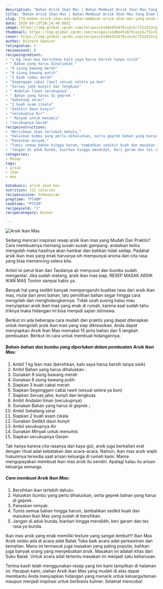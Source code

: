 ```yaml
---
description: "Bahan Arsik Ikan Mas | Bahan Membuat Arsik Ikan Mas Yang Enak Dan Mudah"
title: "Bahan Arsik Ikan Mas | Bahan Membuat Arsik Ikan Mas Yang Enak Dan Mudah"
slug: 179-bahan-arsik-ikan-mas-bahan-membuat-arsik-ikan-mas-yang-enak-dan-mudah
date: 2020-09-13T20:24:40.685Z
image: https://img-global.cpcdn.com/recipes/e1d8e451679ca1c6/751x532cq70/arsik-ikan-mas-foto-resep-utama.jpg
thumbnail: https://img-global.cpcdn.com/recipes/e1d8e451679ca1c6/751x532cq70/arsik-ikan-mas-foto-resep-utama.jpg
cover: https://img-global.cpcdn.com/recipes/e1d8e451679ca1c6/751x532cq70/arsik-ikan-mas-foto-resep-utama.jpg
author: Richard Spencer
ratingvalue: 3
reviewcount: 8
recipeingredient:
- "1 kg ikan mas bersihkan kalo saya harus bersih tanpa sisik"
- " Bahan yang harus dihaluskan "
- "9 siung bawang merah"
- "6 siung bawang putih"
- "3 buah cabai merah"
- "Segenggam cabai rawit sesuai selera ya bun"
- "Seruas jahe kunyit dan lengkuas"
- " Andalan liman secukupnya"
- " Bahan yang harus di geprek "
- "Sebatang serai"
- "2 buah asam cikala"
- "Sedikit daun kunyit"
- "secukupnya Air"
- " Minyak untuk menumis"
- "secukupnya Garam"
recipeinstructions:
- "Bersihkan ikan terlebih dahulu."
- "Haluskan bumbu yang perlu dihaluskan, serta geprek bahan yang harus di geprek."
- "Panaskan minyak."
- "Tumis semua bahan hingga harum, tambahkan sedikit kuah dan masukan Ikan Mas yang sudah di bersihkan."
- "Jangan di aduk bunda, biarkan hingga mendidih, beri garam dan tes rasa ya bunda."
categories:
- Resep
tags:
- arsik
- ikan
- mas

katakunci: arsik ikan mas 
nutrition: 112 calories
recipecuisine: Indonesian
preptime: "PT40M"
cooktime: "PT52M"
recipeyield: "2"
recipecategory: Dinner

---
```



![Arsik Ikan Mas](https://img-global.cpcdn.com/recipes/e1d8e451679ca1c6/751x532cq70/arsik-ikan-mas-foto-resep-utama.jpg)

Sedang mencari inspirasi resep arsik ikan mas yang Mudah Dan Praktis? Cara membuatnya memang susah-susah gampang. andaikan keliru mengolah maka hasilnya akan hambar dan bahkan tidak sedap. Padahal arsik ikan mas yang enak harusnya sih mempunyai aroma dan cita rasa yang bisa memancing selera kita.

Ambil isi perut ikan dan Tandanya air menyusut dan bumbu sudah mengental. Jika sudah matang, arsik ikan mas siap. RESEP MASAK ARSIK IKAN MAS Tonton sampai habis ya.

Banyak hal yang sedikit banyak mempengaruhi kualitas rasa dari arsik ikan mas, mulai dari jenis bahan, lalu pemilihan bahan segar hingga cara mengolah dan menghidangkannya. Tidak usah pusing kalau mau menyiapkan arsik ikan mas yang enak di rumah, karena asal sudah tahu triknya maka hidangan ini bisa menjadi sajian istimewa.


Berikut ini ada beberapa cara mudah dan praktis yang dapat diterapkan untuk mengolah arsik ikan mas yang siap dikreasikan. Anda dapat menyiapkan Arsik Ikan Mas memakai 15 jenis bahan dan 5 langkah pembuatan. Berikut ini cara untuk membuat hidangannya.

<!--inarticleads1-->

##### Bahan-bahan dan bumbu yang diperlukan dalam pembuatan Arsik Ikan Mas:

1. Ambil 1 kg ikan mas (bersihkan, kalo saya harus bersih tanpa sisik)
1. Ambil  Bahan yang harus dihaluskan :
1. Gunakan 9 siung bawang merah
1. Gunakan 6 siung bawang putih
1. Siapkan 3 buah cabai merah
1. Siapkan Segenggam cabai rawit (sesuai selera ya bun)
1. Siapkan Seruas jahe, kunyit dan lengkuas
1. Ambil  Andalan liman (secukupnya)
1. Gunakan  Bahan yang harus di geprek ;
1. Ambil Sebatang serai
1. Siapkan 2 buah asam cikala
1. Gunakan Sedikit daun kunyit
1. Ambil secukupnya Air
1. Gunakan  Minyak untuk menumis
1. Siapkan secukupnya Garam


Tak hanya karena cita rasanya dan kaya gizi, arsik juga berkaitan erat dengan ritual adat kebatakan dan acara-acara. Namun, ikan mas arsik wajib hukumnya tersedia saat arisan keluarga di rumah kami. Mama mengupayakan membuat ikan mas arsik itu sendiri. Apalagi kalau itu arisan keluarga semarga. 

<!--inarticleads2-->

##### Cara membuat Arsik Ikan Mas:

1. Bersihkan ikan terlebih dahulu.
1. Haluskan bumbu yang perlu dihaluskan, serta geprek bahan yang harus di geprek.
1. Panaskan minyak.
1. Tumis semua bahan hingga harum, tambahkan sedikit kuah dan masukan Ikan Mas yang sudah di bersihkan.
1. Jangan di aduk bunda, biarkan hingga mendidih, beri garam dan tes rasa ya bunda.


Ikan mas arsik yang enak memiliki texture yang sangat lembut!!! Ikan Mas Arsik selalu ada di acara adat Batak Toba baik acara adat perkawinan dan kematian. Menu ini termasuk juga masakan yang paling popular, bahkan juga banyak orang yang menyebutkan arsik. Masakan ini adalah khas dari Suku Batak. Untuk acara adat tertentu masakan ini menjadi satu keharusan. 

Terima kasih telah menggunakan resep yang tim kami tampilkan di halaman ini. Harapan kami, olahan Arsik Ikan Mas yang mudah di atas dapat membantu Anda menyiapkan hidangan yang menarik untuk keluarga/teman maupun menjadi inspirasi untuk berbisnis kuliner. Selamat mencoba!
